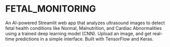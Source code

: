 # FETAL_MONITORING
An AI-powered Streamlit web app that analyzes ultrasound images to detect fetal health conditions like Normal, Malnutrition, and Cardiac Abnormalities using a trained deep learning model (CNN). Upload an image, and get real-time predictions in a simple interface. Built with TensorFlow and Keras.
